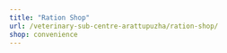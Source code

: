 ```yaml
---
title: "Ration Shop"
url: /veterinary-sub-centre-arattupuzha/ration-shop/
shop: convenience
---
```

